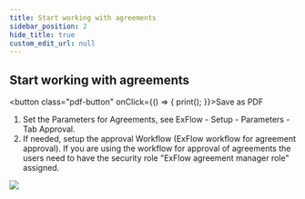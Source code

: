 ```yaml
---
title: Start working with agreements
sidebar_position: 2
hide_title: true
custom_edit_url: null
---
```

## Start working with agreements 
<button class="pdf-button" onClick={() => { print(); }}>Save as PDF</button>

1. Set the Parameters for Agreements, see ExFlow - Setup - Parameters - Tab Approval.
2. If needed, setup the approval Workflow (ExFlow workflow for agreement approval). If you are using the workflow for approval of agreements the users need to have the security role "ExFlow agreement manager role" assigned.

![](@site/static/img/media/image37.png)
